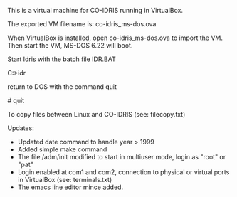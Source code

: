 This is a virtual machine for CO-IDRIS running in VirtualBox.

The exported VM filename is: co-idris_ms-dos.ova

When VirtualBox is installed, open co-idris_ms-dos.ova to import the VM.
Then start the VM, MS-DOS 6.22 will boot.

Start Idris with the batch file IDR.BAT

 C:\>idr

return to DOS with the command quit

 \# quit
 
 To copy files between Linux and CO-IDRIS (see: filecopy.txt)

Updates:
* Updated date command to handle year > 1999
* Added simple make command
* The file /adm/init modified to start in multiuser mode, login as "root" or "pat"
* Login enabled at com1 and com2, connection to physical or virtual ports in VirtualBox (see: terminals.txt)
* The emacs line editor mince added.
